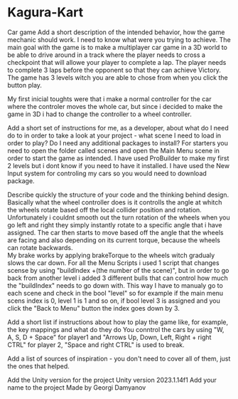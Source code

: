 # Kagura-Kart
Car game
Add a short description of the intended behavior, how the game mechanic should work. I need to know what were you trying to achieve.
The main goal with the game is to make a multiplayer car game in a 3D world to be able to drive around in a track where the player needs to cross 
a checkpoint that will allowe your player to complete a lap. The player needs to complete 3 laps before the opponent so that they can achieve Victory. 
The game has 3 levels witch you are able to chose from when you click the button play. 

My first inicial toughts were that i make a normal controller for the car where the controler moves the whole car, 
but since i decided to make the game in 3D i had to change the controller to a wheel controller. 

	
Add a short set of instructions for me, as a developer, about what do I need do to in order to take a look at your project - what scene I need to load in order to play? Do I need any additional packages to install?
For starters you need to open the folder called scenes and open the Main Menu scene in order to start the game as intended. I have used ProBuilder to make my first 2 levels but i dont know if you need to have it installed. I have used the New Input system for controling my cars so you would need to download package. 

Describe quickly the structure of your code and the thinking behind design.
Basically what the wheel controller does is it controlls the angle at whitch the wheels rotate based off the local collider position and rotation. 
Unfortunately i couldnt smooth out the turn rotation of the wheels when you go left and right they simply instantly rotate to a specific angle that i have assigned. The car then starts to move based off the angle that the wheels are facing and also depending on its current torque, because the wheels can rotate backwards.  
My brake works by applying brakeTorque to the wheels witch gradualy slows the car down. 
For all the Menu Scripts i used 1 script that changes scense by using "buildIndex +(the number of the scene)", 
but in order to go back from another level i added 3 different bulls that can control how much the "buildIndex" needs to go down with. 
This way I have to manualy go to each scene and check in the bool "level" so for example if the main menu scens index is 0, 
level 1 is 1 and so on, if bool level 3 is assigned and you click the "Back to Menu" button the index goes down by 3.
	
Add a short list if instructions about how to play the game like, for example, the key mappings and what do they do
You conntrol the cars by using "W, A, S, D + Space" for player1 and "Arrows Up, Down, Left, Right + right CTRL" for player 2, 
"Space and right CTRL" is used to break.
	
Add a list of sources of inspiration - you don't need to cover all of them, just the ones that helped.
	
Add the Unity version for the project
Unity version 2023.1.14f1
Add your name to the project
Made by Georgi Damyanov
